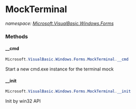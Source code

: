 ﻿# MockTerminal
_namespace: <a href="#" onClick="load('/docs/Microsoft.VisualBasic.Windows.Forms/index.md')">Microsoft.VisualBasic.Windows.Forms</a>_





### Methods

#### __cmd
```csharp
Microsoft.VisualBasic.Windows.Forms.MockTerminal.__cmd
```
Start a new cmd.exe instance for the terminal mock

#### __init
```csharp
Microsoft.VisualBasic.Windows.Forms.MockTerminal.__init
```
Init by win32 API


